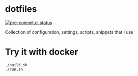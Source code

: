 # dotfiles #

[![pre-commit.ci status](https://results.pre-commit.ci/badge/github/DanielChabrowski/dotfiles/master.svg)](https://results.pre-commit.ci/latest/github/DanielChabrowski/dotfiles/master)

Collection of configuration, settings, scripts, snippets that I use

# Try it with docker

```
./build.sh
./run.sh
```
